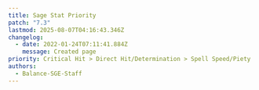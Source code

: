```yaml
---
title: Sage Stat Priority
patch: "7.3"
lastmod: 2025-08-07T04:16:43.346Z
changelog:
  - date: 2022-01-24T07:11:41.884Z
    message: Created page
priority: Critical Hit > Direct Hit/Determination > Spell Speed/Piety
authors:
  - Balance-SGE-Staff
---
```

